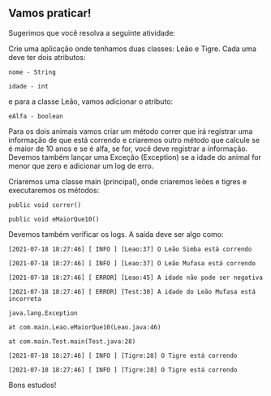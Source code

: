 ## Vamos praticar!
Sugerimos que você resolva a seguinte atividade:

Crie uma aplicação onde tenhamos duas classes: Leão e Tigre.
Cada uma deve ter dois atributos:
    
    nome - String

    idade - int

e para a classe Leão, vamos adicionar o atributo:

    eAlfa - boolean

Para os dois animais vamos criar um método correr que irá registrar uma informação de que está correndo e criaremos outro método que calcule se é maior de 10 anos e se é alfa, se for, você deve registrar a informação. Devemos também lançar uma Exceção (Exception) se a idade do animal for menor que zero e adicionar um log de erro.

Criaremos uma classe main (principal), onde criaremos leões e tigres e executaremos os métodos:

    public void correr()

    public void eMaiorQue10()

Devemos também verificar os logs. A saída deve ser algo como:

    [2021-07-18 18:27:46] [ INFO ] [Leao:37] O Leão Simba está correndo

    [2021-07-18 18:27:46] [ INFO ] [Leao:37] O Leão Mufasa está correndo

    [2021-07-18 18:27:46] [ ERROR] [Leao:45] A idade não pode ser negativa

    [2021-07-18 18:27:46] [ ERROR] [Test:30] A idade do Leão Mufasa está incorreta

    java.lang.Exception

    at com.main.Leao.eMaiorQue10(Leao.java:46)

    at com.main.Test.main(Test.java:28)

    [2021-07-18 18:27:46] [ INFO ] [Tigre:28] O Tigre está correndo

    [2021-07-18 18:27:46] [ INFO ] [Tigre:28] O Tigre está correndo

Bons estudos!